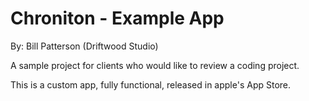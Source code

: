 # Chroniton - Example App

By: Bill Patterson (Driftwood Studio)

A sample project for clients who would like to review a coding project. 

This is a custom app, fully functional, released in apple's App Store.

